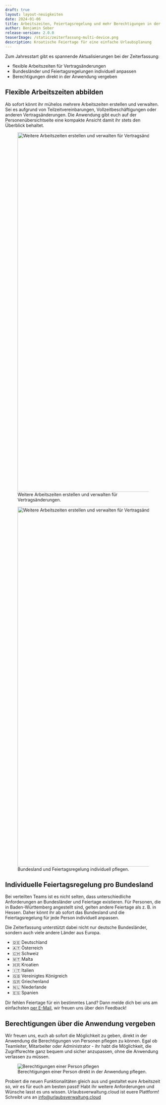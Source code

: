 ```yaml
---
draft: true
layout: layout-neuigkeiten
date: 2024-01-06
title: Arbeitszeiten, Feiertagsregelung und mehr Berechtigungen in der Zeiterfassung
author: Benjamin Seber
release-version: 2.0.0
teaserImage: /static/zeiterfassung-multi-device.png
description: Kroatische Feiertage für eine einfache Urlaubsplanung
---
```


Zum Jahresstart gibt es spannende Aktualisierungen bei der Zeiterfassung:

- flexible Arbeitszeiten für Vertragsänderungen
- Bundesländer und Feiertagsregelungen individuell anpassen
- Berechtigungen direkt in der Anwendung vergeben

<!-- more -->

## Flexible Arbeitszeiten abbilden

Ab sofort könnt ihr mühelos mehrere Arbeitszeiten erstellen und verwalten. Sei es aufgrund von Teilzeitvereinbarungen,
Vollzeitbeschäftigungen oder anderen Vertragsänderungen. Die Anwendung gibt euch auf der Personenübersichtseite eine
kompakte Ansicht damit ihr stets den Überblick behaltet.

<div class="my-8 flex flex-col gap-4 md:flex-row">
    <figure>
        <picture>
            <source srcset="arbeitszeiten.avif" type="image/avif" />
            <img
              src="arbeitszeiten.png"
              alt="Weitere Arbeitszeiten erstellen und verwalten für Vertragsänderungen."
              width="1440"
              height="1156"
              decoding="async"
              loading="lazy"
              class="rounded-lg"
            />
        </picture>
        <figcaption class="text-sm text-center">Weitere Arbeitszeiten erstellen und verwalten für Vertragsänderungen.</figcaption>
    </figure>
    <figure>
        <picture>
            <source srcset="arbeitszeiten_edit.avif" type="image/avif" />
            <img
              src="arbeitszeiten_edit.png"
              alt="Weitere Arbeitszeiten erstellen und verwalten für Vertragsänderungen."
              width="1440"
              height="1157"
              decoding="async"
              loading="lazy"
              class="rounded-lg"
            />
        </picture>
        <figcaption class="text-sm text-center">Bundesland und Feiertagsregelung individuell pflegen.</figcaption>
    </figure>
</div>

## Individuelle Feiertagsregelung pro Bundesland

Bei verteilten Teams ist es nicht selten, dass unterschiedliche Anforderungen an Bundesländer und Feiertage existieren.
Für Personen, die in Baden-Württemberg angestellt sind, gelten andere Feiertage als z. B. in Hessen. Daher könnt ihr ab
sofort das Bundesland und die Feiertagsregelung für jede Person individuell anpassen.

Die Zeiterfassung unterstützt dabei nicht nur deutsche Bundesländer, sondern auch viele andere Länder aus Europa.

- 🇩🇪 Deutschland
- 🇦🇹 Österreich
- 🇨🇭 Schweiz
- 🇲🇹 Malta
- 🇭🇷 Kroatien
- 🇮🇹 Italien
- 🇬🇧 Vereinigtes Königreich
- 🇬🇷 Griechenland
- 🇳🇱 Niederlande
- 🇪🇸 Spanien

Dir fehlen Feiertage für ein bestimmtes Land? Dann melde dich bei uns am einfachsten
<a href="mailto:info@urlaubsverwaltung.cloud?subject=Feiertage">per E-Mail</a>, wir freuen uns über dein Feedback!

## Berechtigungen über die Anwendung vergeben

Wir freuen uns, euch ab sofort die Möglichkeit zu geben, direkt in der Anwendung die Berechtigungen von Personen
pflegen zu können. Egal ob Teamleiter, Mitarbeiter oder Administrator - ihr habt die Möglichkeit, die Zugriffsrechte
ganz bequem und sicher anzupassen, ohne die Anwendung verlassen zu müssen.

<div class="flex my-8">
    <figure>
        <picture>
            <source srcset="berechtigungen.avif" type="image/avif" />
            <img
              src="berechtigungen.png"
              alt="Berechtigungen einer Person pflegen"
              decoding="async"
              loading="lazy"
              class="rounded-lg"
            />
        </picture>
        <figcaption class="text-sm text-center">Berechtigungen einer Person direkt in der Anwendung pflegen.</figcaption>
    </figure>
</div>

Probiert die neuen Funktionalitäten gleich aus und gestaltet eure Arbeitszeit so, wir es für euch am besten passt!
Habt ihr weitere Anforderungen und Wünsche lasst es uns wissen. Urlaubsverwaltung.cloud ist euere Plattform! Schreibt
uns an <a href="mailto:info@urlaubsverwaltung.cloud">info@urlaubsverwaltung.cloud</a>
